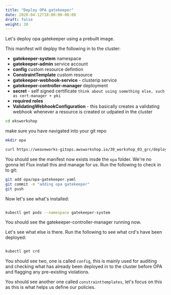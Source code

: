 ```yaml
---
title: "Deploy OPA gatekeeper"
date: 2020-04-12T18:00:00-00:00
draft: false
weight: 30
---
```


Let's deploy opa gatekeeper using a prebuilt image.

This manifest will deplpy the following in to the cluster:

- **gatekeeper-system** namespace
- **gatekeeper-admin** service account
- **config** custom resource defintion
- **ConstraintTemplate** custom resource
- **gatekeeper-webhook-service** - clusterip service
- **gatekeeper-controller-manager** deployment
- **secret** - self signed certificate `think about using something else, such as cert-manager + pki`
- **required roles**
- **ValidatingWebhookConfiguration** - this basically creates a validating webhook whenever a resource is created or udpated in the cluster


```bash
cd eksworkshop
```

make sure you have navigated into your git repo

```bash
mkdir opa

curl https://weaveworks-gitops.awsworkshop.io/30_workshop_03_grc/deploy.files/opa-gatekeper.yaml -o opa/opa-gatekeeper.yaml
```

You should see the manifest now exists insde the `opa` folder. We're no gonna let Flux install this and manage for us. Run the following to check in to git:

```bash
git add opa/opa-gatekeeper.yaml
git commit -m "adding opa gatekeeper"
git push
```

Now let's see what's installed:

```bash

kubectl get pods --namespace gatekeeper-system

```

You should see the gatekeeper-controller-manager running now.

Let's see what else is there. Run the following to see what crd's have been deployed:

```bash

kubectl get crd
```

You should see two, one is called `config`, this is mainly used for auditing and checking what has already been deployed in to the cluster before OPA and flagging any pre-existing violations.

You should see another one called `constrainttemplates`, let's focus on this as this is what helps us define our policies.
